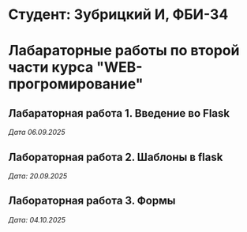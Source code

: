 # Студент: Зубрицкий И, ФБИ-34

# Лабараторные работы по второй части курса "WEB-прогромирование"

## Лабараторная работа 1. Введение во Flask

*Дата 06.09.2025*

## Лабораторная работа 2. Шаблоны в flask

*Дата: 20.09.2025*

## Лабораторная работа 3. Формы

*Дата: 04.10.2025*